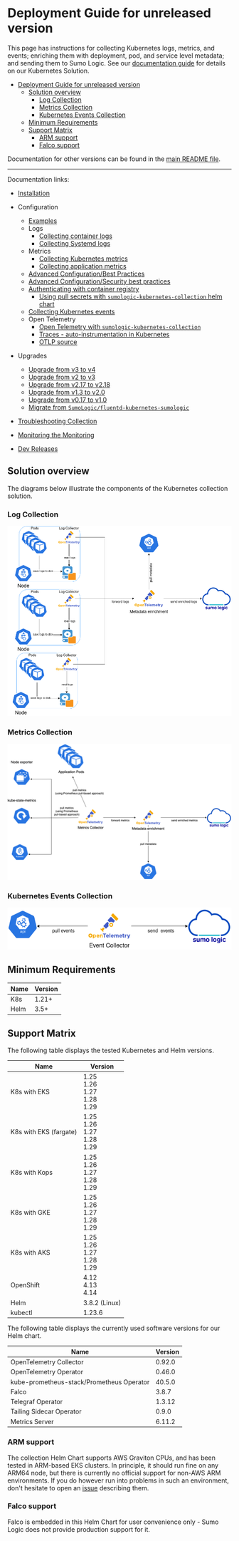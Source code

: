 # Deployment Guide for unreleased version

This page has instructions for collecting Kubernetes logs, metrics, and events; enriching them with deployment, pod, and service level
metadata; and sending them to Sumo Logic. See our [documentation guide](https://help.sumologic.com/docs/observability/kubernetes/) for
details on our Kubernetes Solution.

- [Deployment Guide for unreleased version](#deployment-guide-for-unreleased-version)
  - [Solution overview](#solution-overview)
    - [Log Collection](#log-collection)
    - [Metrics Collection](#metrics-collection)
    - [Kubernetes Events Collection](#kubernetes-events-collection)
  - [Minimum Requirements](#minimum-requirements)
  - [Support Matrix](#support-matrix)
    - [ARM support](#arm-support)
    - [Falco support](#falco-support)

Documentation for other versions can be found in the
[main README file](https://github.com/SumoLogic/sumologic-kubernetes-collection/blob/main/README.md#documentation).

---

Documentation links:

- [Installation](https://help.sumologic.com/docs/send-data/kubernetes/install-helm-chart/)

- Configuration

  - [Examples](/docs/configuration-examples.md)
  - Logs
    - [Collecting container logs](https://help.sumologic.com/docs/send-data/kubernetes/collecting-logs/)
    - [Collecting Systemd logs](https://help.sumologic.com/docs/send-data/kubernetes/collecting-logs/)
  - Metrics
    - [Collecting Kubernetes metrics](https://help.sumologic.com/docs/send-data/kubernetes/collecting-metrics/#kubernetes-metrics)
    - [Collecting application metrics](https://help.sumologic.com/docs/send-data/kubernetes/collecting-metrics#filtering-metrics)
  - [Advanced Configuration/Best Practices](https://help.sumologic.com/docs/send-data/kubernetes/best-practices/)
  - [Advanced Configuration/Security best practices](https://help.sumologic.com/docs/send-data/kubernetes/security-best-practices/)
  - [Authenticating with container registry](/docs/working-with-container-registries.md#authenticating-with-container-registry)
    - [Using pull secrets with `sumologic-kubernetes-collection` helm chart](/docs/working-with-container-registries.md#authenticating-with-container-registry)
  - [Collecting Kubernetes events](https://help.sumologic.com/docs/send-data/kubernetes/collecting-events/)
  - Open Telemetry
    - [Open Telemetry with `sumologic-kubernetes-collection`](/docs/opentelemetry-collector/README.md)
    - [Traces - auto-instrumentation in Kubernetes](https://help.sumologic.com/docs/apm/traces/get-started-transaction-tracing/opentelemetry-instrumentation/kubernetes)
    - [OTLP source](/docs/otlp-source.md)

- Upgrades

  - [Upgrade from v3 to v4][migration-doc-v4]
  - [Upgrade from v2 to v3][migration-doc-v3]
  - [Upgrade from v2.17 to v2.18][migration-doc-v2.18]
  - [Upgrade from v1.3 to v2.0][migration-doc-v2]
  - [Upgrade from v0.17 to v1.0][migration-doc-v1]
  - [Migrate from `SumoLogic/fluentd-kubernetes-sumologic`][migration-steps]

- [Troubleshooting Collection](https://help.sumologic.com/docs/send-data/kubernetes/troubleshoot-collection/)
- [Monitoring the Monitoring](/docs/monitoring-lag.md)
- [Dev Releases](/docs/dev.md)

[migration-doc-v4]: https://help.sumologic.com/docs/send-data/kubernetes/v4/important-changes/
[migration-doc-v3]: https://help.sumologic.com/docs/send-data/kubernetes/v3/important-changes/
[migration-doc-v2.18]: https://github.com/SumoLogic/sumologic-kubernetes-collection/blob/release-v2/deploy/docs/v2-18-migration.md
[migration-doc-v2]: https://github.com/SumoLogic/sumologic-kubernetes-collection/blob/release-v2/deploy/docs/v2_migration_doc.md
[migration-doc-v1]: https://github.com/SumoLogic/sumologic-kubernetes-collection/blob/release-v2/deploy/docs/v1_migration_doc.md
[migration-steps]: https://github.com/SumoLogic/sumologic-kubernetes-collection/blob/release-v2/deploy/docs/Migration_Steps.md

## Solution overview

The diagrams below illustrate the components of the Kubernetes collection solution.

### Log Collection

![logs](/images/logs.png)

### Metrics Collection

![metrics](/images/metrics.png)

### Kubernetes Events Collection

![events](/images/events.png)

## Minimum Requirements

| Name | Version |
| ---- | ------- |
| K8s  | 1.21+   |
| Helm | 3.5+    |

## Support Matrix

The following table displays the tested Kubernetes and Helm versions.

| Name                   | Version                                  |
| ---------------------- | ---------------------------------------- |
| K8s with EKS           | 1.25<br/>1.26<br/>1.27<br/>1.28<br/>1.29 |
| K8s with EKS (fargate) | 1.25<br/>1.26<br/>1.27<br/>1.28<br/>1.29 |
| K8s with Kops          | 1.25<br/>1.26<br/>1.27<br/>1.28<br/>1.29 |
| K8s with GKE           | 1.25<br/>1.26<br/>1.27<br/>1.28<br/>1.29 |
| K8s with AKS           | 1.25<br/>1.26<br/>1.27<br/>1.28<br/>1.29 |
| OpenShift              | 4.12<br/>4.13<br/>4.14                   |
| Helm                   | 3.8.2 (Linux)                            |
| kubectl                | 1.23.6                                   |

The following table displays the currently used software versions for our Helm chart.

| Name                                      | Version |
| ----------------------------------------- | ------- |
| OpenTelemetry Collector                   | 0.92.0  |
| OpenTelemetry Operator                    | 0.46.0  |
| kube-prometheus-stack/Prometheus Operator | 40.5.0  |
| Falco                                     | 3.8.7   |
| Telegraf Operator                         | 1.3.12  |
| Tailing Sidecar Operator                  | 0.9.0   |
| Metrics Server                            | 6.11.2  |

### ARM support

The collection Helm Chart supports AWS Graviton CPUs, and has been tested in ARM-based EKS clusters. In principle, it should run fine on any
ARM64 node, but there is currently no official support for non-AWS ARM environments. If you do however run into problems in such an
environment, don't hesitate to open an [issue][issues] describing them.

[issues]: https://github.com/SumoLogic/sumologic-kubernetes-collection/issues

### Falco support

Falco is embedded in this Helm Chart for user convenience only - Sumo Logic does not provide production support for it.
